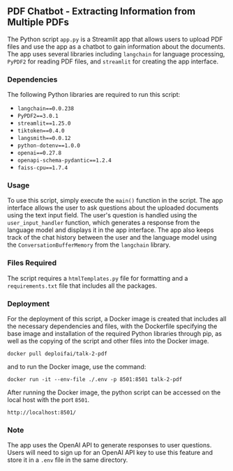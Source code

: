 ## PDF Chatbot - Extracting Information from Multiple PDFs

The Python script `app.py` is a Streamlit app that allows users to upload PDF files and use the app as a chatbot to gain information about the documents. The app uses several libraries including `langchain` for language processing, `PyPDF2` for reading PDF files, and `streamlit` for creating the app interface.

### Dependencies

The following Python libraries are required to run this script:

- `langchain==0.0.238`
- `PyPDF2==3.0.1`
- `streamlit==1.25.0`
- `tiktoken==0.4.0`
- `langsmith==0.0.12`
- `python-dotenv==1.0.0`
- `openai==0.27.8`
- `openapi-schema-pydantic==1.2.4`
- `faiss-cpu==1.7.4`


### Usage

To use this script, simply execute the `main()` function in the script. The app interface allows the user to ask questions about the uploaded documents using the text input field. The user's question is handled using the `user_input_handler` function, which generates a response from the language model and displays it in the app interface. The app also keeps track of the chat history between the user and the language model using the `ConversationBufferMemory` from the `langchain` library.


### Files Required

The script requires a `htmlTemplates.py` file for formatting and a `requirements.txt` file that includes all the packages. 

### Deployment

For the deployment of this script, a Docker image is created that includes all the necessary dependencies and files, with the Dockerfile specifying the base image and installation of the required Python libraries through pip, as well as the copying of the script and other files into the Docker image. 


```shell
docker pull deploifai/talk-2-pdf
```

and to run the Docker image, use the command:
 ```shell
 docker run -it --env-file ./.env -p 8501:8501 talk-2-pdf
 ```

After running the Docker image, the python script can be accessed on the local 
host with the port `8501`.

 ```shell
 http://localhost:8501/
 ```


### Note

The app uses the OpenAI API to generate responses to user questions. Users will need to sign up for an OpenAI API key to use this feature and store it in a `.env` file in the same directory.





